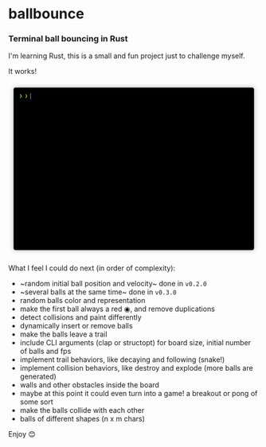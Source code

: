 # ballbounce
### Terminal ball bouncing in Rust

I'm learning Rust, this is a small and fun project just to challenge myself.

It works!

![demo](img/ballbounce.gif)

What I feel I could do next (in order of complexity):

- ~random initial ball position and velocity~ done in `v0.2.0`
- ~several balls at the same time~ done in `v0.3.0`
- random balls color and representation
- make the first ball always a red ◉, and remove duplications
- detect collisions and paint differently
- dynamically insert or remove balls
- make the balls leave a trail
- include CLI arguments (clap or structopt) for board size, initial number of balls and fps
- implement trail behaviors, like decaying and following (snake!)
- implement collision behaviors, like destroy and explode (more balls are generated)
- walls and other obstacles inside the board
- maybe at this point it could even turn into a game! a breakout or pong of some sort
- make the balls collide with each other
- balls of different shapes (n x m chars)

Enjoy 😊
